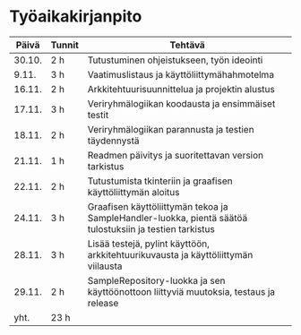 # Työaikakirjanpito

Päivä | Tunnit | Tehtävä
----- | ------ | -------
30.10. | 2 h | Tutustuminen ohjeistukseen, työn ideointi
9.11. | 3 h | Vaatimuslistaus ja käyttöliittymähahmotelma
16.11. | 2 h | Arkkitehtuurisuunnittelua ja projektin alustus
17.11. | 3 h | Veriryhmälogiikan koodausta ja ensimmäiset testit
18.11. | 2 h | Veriryhmälogiikan parannusta ja testien täydennystä
21.11. | 1 h | Readmen päivitys ja suoritettavan version tarkistus
22.11. | 2 h | Tutustumista tkinteriin ja graafisen käyttöliittymän aloitus
24.11. | 3 h | Graafisen käyttöliittymän tekoa ja SampleHandler-luokka, pientä säätöä tulostuksiin ja testien tarkistus
28.11. | 3 h | Lisää testejä, pylint käyttöön, arkkitehtuurikuvausta ja käyttöliittymän viilausta
29.11. | 2 h | SampleRepository-luokka ja sen käyttöönottoon liittyviä muutoksia, testaus ja release
yht. | 23 h |
